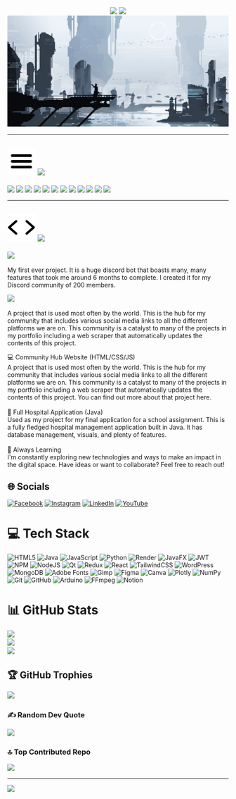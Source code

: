 <div align="center">
  <div>
    <img height=64 src="https://img.shields.io/badge/Guy McKechnie-12100E?style=for-the-badge">
    <img height=64 src="https://img.shields.io/badge/Software Developer-blue?style=for-the-badge">
    <img src="https://github.com/GuyMcKechnie/GuyMcKechnie/blob/main/ezgif.com-animated-gif-maker.gif?raw=true" alt="pixel city gif"/>
  </div>

  ***

  <div align="left">
    <h2>
    <img height=64 src="https://github.com/ionic-team/ionicons/blob/main/src/svg/menu.svg" alt="menu svg"/>
    <img height=64 src="https://img.shields.io/badge/My Stack-12100E?style=for-the-badge">
    </h2>
    <img src="https://img.shields.io/badge/Git-blue?style=for-the-badge&logo=git&logoColor=12100E">
    <img src="https://img.shields.io/badge/Figma-blue?style=for-the-badge&logo=figma&logoColor=12100E">
    <img src="https://img.shields.io/badge/Python-blue?style=for-the-badge&logo=python&logoColor=12100E">
    <img src="https://img.shields.io/badge/Java-blue?style=for-the-badge&logo=buymeacoffee&logoColor=12100E">
    <img src="https://img.shields.io/badge/Javascript-blue?style=for-the-badge&logo=javascript&logoColor=12100E">
    <img src="https://img.shields.io/badge/HTML-blue?style=for-the-badge&logo=html5&logoColor=12100E">
    <img src="https://img.shields.io/badge/CSS-blue?style=for-the-badge&logo=css3&logoColor=12100E">
    <img src="https://img.shields.io/badge/React-blue?style=for-the-badge&logo=react&logoColor=12100E">
    <img src="https://img.shields.io/badge/TailwindCSS-blue?style=for-the-badge&logo=tailwindcss&logoColor=12100E">
    <img src="https://img.shields.io/badge/Bootstrap-blue?style=for-the-badge&logo=bootstrap&logoColor=12100E">
    <img src="https://img.shields.io/badge/Redux-blue?style=for-the-badge&logo=redux&logoColor=12100E">
    <img src="https://img.shields.io/badge/NodeJS-blue?style=for-the-badge&logo=nodedotjs&logoColor=12100E">
  </div>

  ***

  <div align="left">
    <h2>
    <img height=64 src="https://github.com/ionic-team/ionicons/blob/main/src/svg/code.svg" alt="code svg"/>
    <img height=64 src="https://img.shields.io/badge/Featured Projects-12100E?style=for-the-badge">
    </h2>
    <div>
      <a href="https://github.com/GuyMcKechnie/Saddu">
    <img src="https://img.shields.io/badge/Large Scale Discord Bot-12100E?style=for-the-badge&logo=python&logoColor=blue&logoSize=64">
        </a>
      <p>My first ever project. It is a huge discord bot that boasts many, many features that took me around 6 months to complete. I created it for my Discord community of 200 members.</p>
      </div>
    <div>
      <a href="https://github.com/GuyMcKechnie/TheBibleApp.github.io">
    <img height=64 src="https://img.shields.io/badge/Large Scale Discord Bot-12100E?style=for-the-badge&logo=python&logoColor=blue&logoSize=64">
        </a>
      <p>A project that is used most often by the world. This is the hub for my community that includes various social media links to all the different platforms we are on. This community is a catalyst to many of the projects in my portfolio including a web scraper that automatically updates the contents of this project.</p>
      </div>
  </div>
</div>

💻 Community Hub Website (HTML/CSS/JS)<br>A project that is used most often by the world. This is the hub for my community that includes various social media links to all the different platforms we are on. This community is a catalyst to many of the projects in my portfolio including a web scraper that automatically updates the contents of this project. You can find out more about that project here.<br><br>🏥 Full Hospital Application (Java)<br>Used as my project for my final application for a school assignment. This is a fully fledged hospital management application built in Java. It has database management, visuals, and plenty of features.<br><br>🌱 Always Learning<br>I'm constantly exploring new technologies and ways to make an impact in the digital space. Have ideas or want to collaborate? Feel free to reach out!

## 🌐 Socials

[![Facebook](https://img.shields.io/badge/Facebook-%231877F2.svg?logo=Facebook&logoColor=white)](https://facebook.com/guy.j.mckechnie) [![Instagram](https://img.shields.io/badge/Instagram-%23E4405F.svg?logo=Instagram&logoColor=white)](https://instagram.com/guy.j.mckechnie) [![LinkedIn](https://img.shields.io/badge/LinkedIn-%230077B5.svg?logo=linkedin&logoColor=white)](https://linkedin.com/in/guymckechnie) [![YouTube](https://img.shields.io/badge/YouTube-%23FF0000.svg?logo=YouTube&logoColor=white)](https://youtube.com/@GuyMcKechnie)

# 💻 Tech Stack

![HTML5](https://img.shields.io/badge/html5-%23E34F26.svg?style=for-the-badge&logo=html5&logoColor=white) ![Java](https://img.shields.io/badge/java-%23ED8B00.svg?style=for-the-badge&logo=openjdk&logoColor=white) ![JavaScript](https://img.shields.io/badge/javascript-%23323330.svg?style=for-the-badge&logo=javascript&logoColor=%23F7DF1E) ![Python](https://img.shields.io/badge/python-3670A0?style=for-the-badge&logo=python&logoColor=ffdd54) ![Render](https://img.shields.io/badge/Render-%46E3B7.svg?style=for-the-badge&logo=render&logoColor=white) ![JavaFX](https://img.shields.io/badge/javafx-%23FF0000.svg?style=for-the-badge&logo=javafx&logoColor=white) ![JWT](https://img.shields.io/badge/JWT-black?style=for-the-badge&logo=JSON%20web%20tokens) ![NPM](https://img.shields.io/badge/NPM-%23CB3837.svg?style=for-the-badge&logo=npm&logoColor=white) ![NodeJS](https://img.shields.io/badge/node.js-6DA55F?style=for-the-badge&logo=node.js&logoColor=white) ![Qt](https://img.shields.io/badge/Qt-%23217346.svg?style=for-the-badge&logo=Qt&logoColor=white) ![Redux](https://img.shields.io/badge/redux-%23593d88.svg?style=for-the-badge&logo=redux&logoColor=white) ![React](https://img.shields.io/badge/react-%2320232a.svg?style=for-the-badge&logo=react&logoColor=%2361DAFB) ![TailwindCSS](https://img.shields.io/badge/tailwindcss-%2338B2AC.svg?style=for-the-badge&logo=tailwind-css&logoColor=white) ![WordPress](https://img.shields.io/badge/WordPress-%23117AC9.svg?style=for-the-badge&logo=WordPress&logoColor=white) ![MongoDB](https://img.shields.io/badge/MongoDB-%234ea94b.svg?style=for-the-badge&logo=mongodb&logoColor=white) ![Adobe Fonts](https://img.shields.io/badge/Adobe%20Fonts-000B1D.svg?style=for-the-badge&logo=Adobe%20Fonts&logoColor=white) ![Gimp](https://img.shields.io/badge/Gimp-657D8B?style=for-the-badge&logo=gimp&logoColor=FFFFFF) ![Figma](https://img.shields.io/badge/figma-%23F24E1E.svg?style=for-the-badge&logo=figma&logoColor=white) ![Canva](https://img.shields.io/badge/Canva-%2300C4CC.svg?style=for-the-badge&logo=Canva&logoColor=white) ![Plotly](https://img.shields.io/badge/Plotly-%233F4F75.svg?style=for-the-badge&logo=plotly&logoColor=white) ![NumPy](https://img.shields.io/badge/numpy-%23013243.svg?style=for-the-badge&logo=numpy&logoColor=white) ![Git](https://img.shields.io/badge/git-%23F05033.svg?style=for-the-badge&logo=git&logoColor=white) ![GitHub](https://img.shields.io/badge/github-%23121011.svg?style=for-the-badge&logo=github&logoColor=white) ![Arduino](https://img.shields.io/badge/-Arduino-00979D?style=for-the-badge&logo=Arduino&logoColor=white) ![FFmpeg](https://shields.io/badge/FFmpeg-%23171717.svg?logo=ffmpeg&style=for-the-badge&labelColor=171717&logoColor=5cb85c) ![Notion](https://img.shields.io/badge/Notion-%23000000.svg?style=for-the-badge&logo=notion&logoColor=white)

# 📊 GitHub Stats

![](https://github-readme-stats.vercel.app/api?username=guymckechnie&theme=dark&hide_border=false&include_all_commits=true&count_private=true)<br/>
![](https://github-readme-streak-stats.herokuapp.com/?user=guymckechnie&theme=dark&hide_border=false)<br/>
![](https://github-readme-stats.vercel.app/api/top-langs/?username=guymckechnie&theme=dark&hide_border=false&include_all_commits=true&count_private=true&layout=compact)

## 🏆 GitHub Trophies

![](https://github-profile-trophy.vercel.app/?username=guymckechnie&theme=radical&no-frame=false&no-bg=false&margin-w=4)

### ✍️ Random Dev Quote

![](https://quotes-github-readme.vercel.app/api?type=horizontal&theme=radical)

### 🔝 Top Contributed Repo

![](https://github-contributor-stats.vercel.app/api?username=guymckechnie&limit=5&theme=radical&combine_all_yearly_contributions=true)

---

[![](https://visitcount.itsvg.in/api?id=guymckechnie&icon=2&color=0)](https://visitcount.itsvg.in)

<!-- Proudly created with GPRM ( https://gprm.itsvg.in ) -->
